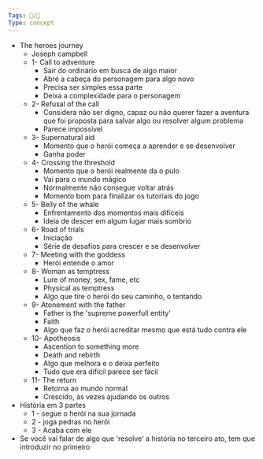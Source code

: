 ```yaml
---
Tags: 🧵/🌱
Type: concept
---
```

-   The heroes journey
    -   Joseph campbell
    -   1- Call to adventure
        -   Sair do ordinário em busca de algo maior
        -   Abre a cabeça do personagem para algo novo
        -   Precisa ser simples essa parte
        -   Deixa a complexidade para o personagem
    -   2- Refusal of the call
        -   Considera não ser digno, capaz ou não querer fazer a aventura que foi proposta para salvar algo ou resolver algum problema
        -   Parece impossível
    -   3- Supernatural aid
        -   Momento que o herói começa a aprender e se desenvolver
        -   Ganha poder
    -   4- Crossing the threshold
        -   Momento que o herói realmente da o pulo
        -   Vai para o mundo mágico
        -   Normalmente não consegue voltar atrás
        -   Momento bom para finalizar os tutoriais do jogo
    -   5- Belly of the whale
        -   Enfrentamento dos momentos mais difíceis
        -   Ideia de descer em algum lugar mais sombrio
    -   6- Road of trials
        -   Iniciação
        -   Série de desafios para crescer e se desenvolver
    -   7- Meeting with the goddess
        -   Herói entende o amor
    -   8- Woman as temptress
        -   Lure of money, sex, fame, etc
        -   Physical as temptress
        -   Algo que tire o herói do seu caminho, o tentando
    -   9- Atonement with the father
        -   Father is the 'supreme powerfull entity'
        -   Faith
        -   Algo que faz o herói acreditar mesmo que está tudo contra ele
    -   10- Apotheosis
        -   Ascention to something more
        -   Death and rebirth
        -   Algo que melhora e o deixa perfeito
        -   Tudo que era difícil parece ser fácil
    -   11- The return
        -   Retorna ao mundo normal
        -   Crescido, às vezes ajudando os outros
-   História em 3 partes
    -   1 - segue o herói na sua jornada
    -   2 - joga pedras no herói
    -   3 - Acaba com ele
-   Se você vai falar de algo que 'resolve' a história no terceiro ato, tem que introduzir no primeiro